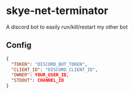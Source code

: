 # skye-net-terminator
A discord bot to easily run/kill/restart my other bot

## Config
```json
{
  "TOKEN": "DISCORD_BOT_TOKEN",
  "CLIENT_ID": "DISCORD_CLIENT_ID",
  "OWNER": YOUR_USER_ID,
  "STDOUT": CHANNEL_ID
}
```
